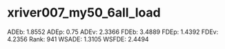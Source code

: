 # xriver007_my50_6all_load

ADEb: 1.8552
ADEp: 0.75
ADEv: 2.3366
FDEb: 3.4889
FDEp: 1.4392
FDEv: 4.2356
Rank: 941
WSADE: 1.3105
WSFDE: 2.4494